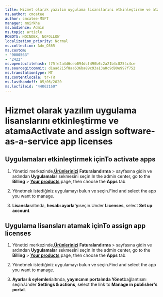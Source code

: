 ```yaml
---
title: Hizmet olarak yazılım uygulama lisanslarını etkinleştirme ve atama
ms.author: cmcatee
author: cmcatee-MSFT
manager: mnirkhe
ms.audience: Admin
ms.topic: article
ROBOTS: NOINDEX, NOFOLLOW
localization_priority: Normal
ms.collection: Adm_O365
ms.custom:
- "9000563"
- "2422"
ms.openlocfilehash: f75fe2a4d6ceb094dcf490b6c2a21b4c8254c4ce
ms.sourcegitcommit: d1aad215f8aa636ba89c93a13a0c9d90e997f752
ms.translationtype: MT
ms.contentlocale: tr-TR
ms.lasthandoff: 05/06/2020
ms.locfileid: "44062160"
---
```

# <a name="activate-and-assign-software-as-a-service-app-licenses"></a><span data-ttu-id="476eb-102">Hizmet olarak yazılım uygulama lisanslarını etkinleştirme ve atama</span><span class="sxs-lookup"><span data-stu-id="476eb-102">Activate and assign software-as-a-service app licenses</span></span> 

## <a name="to-activate-apps"></a><span data-ttu-id="476eb-103">Uygulamaları etkinleştirmek için</span><span class="sxs-lookup"><span data-stu-id="476eb-103">To activate apps</span></span>

1. <span data-ttu-id="476eb-104">Yönetici merkezinde,**[Ürünlerinizi](https://go.microsoft.com/fwlink/p/?linkid=842054)** **Faturalandırma** > sayfasına gidin ve ardından **Uygulamalar** sekmesini seçin.</span><span class="sxs-lookup"><span data-stu-id="476eb-104">In the admin center, go to the **Billing** > **[Your products](https://go.microsoft.com/fwlink/p/?linkid=842054)** page, then choose the **Apps** tab.</span></span>

2. <span data-ttu-id="476eb-105">Yönetmek istediğiniz uygulamayı bulun ve seçin.</span><span class="sxs-lookup"><span data-stu-id="476eb-105">Find and select the app you want to manage.</span></span>

3. <span data-ttu-id="476eb-106">**Lisanslar**altında, **hesabı ayarla'yı**seçin.</span><span class="sxs-lookup"><span data-stu-id="476eb-106">Under **Licenses**, select **Set up account**.</span></span>  

## <a name="to-assign-app-licenses"></a><span data-ttu-id="476eb-107">Uygulama lisansları atamak için</span><span class="sxs-lookup"><span data-stu-id="476eb-107">To assign app licenses</span></span>

1. <span data-ttu-id="476eb-108">Yönetici merkezinde,**[Ürünlerinizi](https://go.microsoft.com/fwlink/p/?linkid=842054)** **Faturalandırma** > sayfasına gidin ve ardından **Uygulamalar** sekmesini seçin.</span><span class="sxs-lookup"><span data-stu-id="476eb-108">In the admin center, go to the **Billing** > **[Your products](https://go.microsoft.com/fwlink/p/?linkid=842054)** page, then choose the **Apps** tab.</span></span>

2. <span data-ttu-id="476eb-109">Yönetmek istediğiniz uygulamayı bulun ve seçin.</span><span class="sxs-lookup"><span data-stu-id="476eb-109">Find and select the app you want to manage.</span></span>  

3. <span data-ttu-id="476eb-110">**Ayarlar & eylemleri**altında, **yayıncının portalında Yönet**bağlantısını seçin.</span><span class="sxs-lookup"><span data-stu-id="476eb-110">Under **Settings & actions**, select the link to **Manage in publisher's portal**.</span></span>